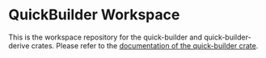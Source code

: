 # QuickBuilder Workspace

This is the workspace repository for the quick-builder and quick-builder-derive
crates. Please refer to the [documentation of the quick-builder crate](quick-builder/Readme.md).

